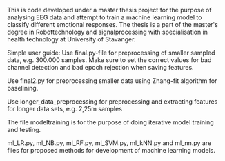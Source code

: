 This is code developed under a master thesis project for the purpose of analysing EEG data and attempt to train a machine learning model to classify different emotional responses.
The thesis is a part of the master's degree in Robottechnology and signalprocessing with specialisation in health technology at University of Stavanger.

Simple user guide:
Use final.py-file for preprocessing of smaller sampled data, e.g. 300.000 samples.
Make sure to set the correct values for bad channel detection and bad epoch rejection when saving features.

Use final2.py for preprocessing smaller data using Zhang-fit algorithm for baselining.

Use longer_data_preprocessing for preprocessing and extracting features for longer data sets, e.g. 2,25m samples

The file modeltraining is for the purpose of doing iterative model training and testing.

ml_LR.py, ml_NB.py, ml_RF.py, ml_SVM.py, ml_kNN.py and ml_nn.py are files for proposed methods for development of machine learning models.

